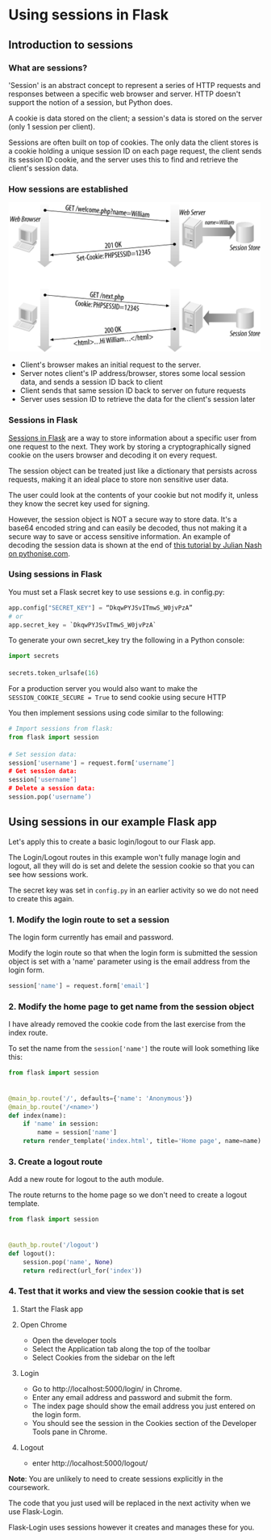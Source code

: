 # Using sessions in Flask

## Introduction to sessions

### What are sessions?

'Session' is an abstract concept to represent a series of HTTP requests and responses between a specific web browser and
server. HTTP doesn't support the notion of a session, but Python does.

A cookie is data stored on the client; a session's data is stored on the server (only 1 session per client).

Sessions are often built on top of cookies. The only data the client stores is a cookie holding a unique session ID on
each page request, the client sends its session ID cookie, and the server uses this to find and retrieve the client's
session data.

### How sessions are established

<img alt="sessions" src="img/session.png" width="500">

- Client's browser makes an initial request to the server.
- Server notes client's IP address/browser, stores some local session data, and sends a session ID back to client
- Client sends that same session ID back to server on future requests
- Server uses session ID to retrieve the data for the client's session later

### Sessions in Flask

[Sessions in Flask](https://flask.palletsprojects.com/en/1.1.x/quickstart/#sessions) are a way to store information
about a specific user from one request to the next. They work by storing a cryptographically signed cookie on the users
browser and decoding it on every request.

The session object can be treated just like a dictionary that persists across requests, making it an ideal place to
store non sensitive user data.

The user could look at the contents of your cookie but not modify it, unless they know the secret key used for signing.

However, the session object is NOT a secure way to store data. It's a base64 encoded string and can easily be decoded,
thus not making it a secure way to save or access sensitive information. An example of decoding the session data is
shown at the end
of [this tutorial by Julian Nash on pythonise.com](https://pythonise.com/series/learning-flask/flask-session-object).

### Using sessions in Flask

You must set a Flask secret key to use sessions e.g. in config.py:

```python
app.config["SECRET_KEY"] = “DkqwPYJSvITmwS_W0jvPzA”
# or
app.secret_key = `DkqwPYJSvITmwS_W0jvPzA`
```

To generate your own secret_key try the following in a Python console:

```python
import secrets

secrets.token_urlsafe(16)
```

For a production server you would also want to make the `SESSION_COOKIE_SECURE = True` to send cookie using secure HTTP

You then implement sessions using code similar to the following:

```python
# Import sessions from flask:
from flask import session

# Set session data: 
session['username'] = request.form['username’]
# Get session data: 
session['username’]
# Delete a session data: 
session.pop('username’)
```

## Using sessions in our example Flask app

Let's apply this to create a basic login/logout to our Flask app.

The Login/Logout routes in this example won't fully manage login and logout, all they will do is set and delete the
session cookie so that you can see how sessions work.

The secret key was set in `config.py` in an earlier activity so we do not need to create this again.

### 1. Modify the login route to set a session

The login form currently has email and password.

Modify the login route so that when the login form is submitted the session object is set with a 'name' parameter using
is the email address from the login form.

```python
session['name'] = request.form['email']
```

### 2. Modify the home page to get name from the session object
I have already removed the cookie code from the last exercise from the index route.

To set the name from the `session['name']` the route will look something like this:

```python
from flask import session


@main_bp.route('/', defaults={'name': 'Anonymous'})
@main_bp.route('/<name>')
def index(name):
    if 'name' in session:
        name = session['name']
    return render_template('index.html', title='Home page', name=name)

```

### 3. Create a logout route

Add a new route for logout to the auth module.

The route returns to the home page so we don't need to create a logout template.

```python
from flask import session


@auth_bp.route('/logout')
def logout():
    session.pop('name', None)
    return redirect(url_for('index'))
```

### 4. Test that it works and view the session cookie that is set
1. Start the Flask app

2. Open Chrome
   - Open the developer tools
   - Select the Application tab along the top of the toolbar
   - Select Cookies from the sidebar on the left

3. Login
   - Go to http://localhost:5000/login/ in Chrome.
   - Enter any email address and password and submit the form.
   - The index page should show the email address you just entered on the login form.
   - You should see the session in the Cookies section of the Developer Tools pane in Chrome.

4. Logout
   - enter http://localhost:5000/logout/

**Note**: You are unlikely to need to create sessions explicitly in the coursework.

The code that you just used will be replaced in the next activity when we use Flask-Login.

Flask-Login uses sessions however it creates and manages these for you.
